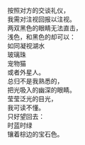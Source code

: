 <p class="has-line-data" data-line-start="0" data-line-end="15">按照对方的交谈礼仪，<br>
我需对注视回报以注视。<br>
两双黑色的眼睛无法直击，<br>
浅色，和黑色的却可以：<br>
如同凝视湖水<br>
玻璃珠<br>
宠物猫<br>
或者外星人。<br>
总归不是我熟悉的，<br>
把光吸入的幽深的眼睛。<br>
莹莹泛光的目光，<br>
我可读不懂。<br>
只好望回去：<br>
时蓝时绿<br>
镶着棕边的宝石色。</p>
